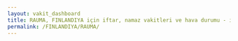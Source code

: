 ```yaml
---
layout: vakit_dashboard
title: RAUMA, FINLANDIYA için iftar, namaz vakitleri ve hava durumu - ilçe/eyalet seç
permalink: /FINLANDIYA/RAUMA/
---
```


<script type="text/javascript">
  var GLOBAL_COUNTRY = 'FINLANDIYA';
  var GLOBAL_CITY = 'RAUMA';
  var GLOBAL_STATE = '';
  var lat = 72;
  var lon = 21;
</script>
